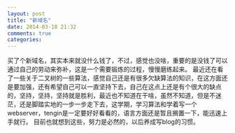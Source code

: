 ```yaml
---
layout: post
title: "新域名"
date: 2014-03-18 21:32
comments: true
categories: 
---
```

  买了个新域名，其实本来就没什么钱了，不过，感觉也没啥，重要的是没钱了可以通过自己的劳动来弥补，这是一个需要锻炼的过程，慢慢磨练起来。
  最近还在看了一些关于二叉树的一些算法，感觉自己还是有很多欠缺算法的知识，在这方面还是要加强，还有希望自己可以一直坚持下去，自己在这点上还是有个很大的缺点的，坚持，坚持，坚持就是胜利，最近也不知道在干啥，虽然不知道，但是不迷茫，还是脚踏实地的一步一步走下去，这学期，学习算法和学着写一个webserver，tengin是一定要好好看看的，语言方面还是暂且搁置一下，能迅速上手就行。
  目前也就想到这些，努力是必然的，以后养成写blog的习惯。

